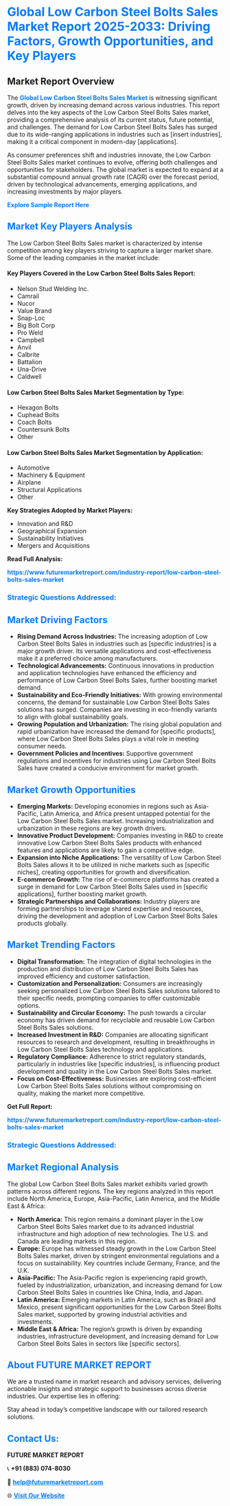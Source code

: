 <h1 style="color: #007BFF;">Global Low Carbon Steel Bolts Sales Market Report 2025-2033: Driving Factors, Growth Opportunities, and Key Players</h1>

<section id="overview">
<h2>Market Report Overview</h2>
<p>The <a href="https://www.futuremarketreport.com/industry-report/low-carbon-steel-bolts-sales-market" style="color: #007BFF; text-decoration: none;"><strong>Global Low Carbon Steel Bolts Sales Market</strong></a> is witnessing significant growth, driven by increasing demand across various industries. This report delves into the key aspects of the Low Carbon Steel Bolts Sales market, providing a comprehensive analysis of its current status, future potential, and challenges. The demand for Low Carbon Steel Bolts Sales has surged due to its wide-ranging applications in industries such as [insert industries], making it a critical component in modern-day [applications].</p>
<p>As consumer preferences shift and industries innovate, the Low Carbon Steel Bolts Sales market continues to evolve, offering both challenges and opportunities for stakeholders. The global market is expected to expand at a substantial compound annual growth rate (CAGR) over the forecast period, driven by technological advancements, emerging applications, and increasing investments by major players.</p>
</section>

<section id="overview">
<p><a href="https://www.futuremarketreport.com/request-sample/reportId=109243" style="color: #007BFF; text-decoration: none;"><strong>Explore Sample Report Here</strong></a></p>
</section>

<section id="key-players">
<h2 style="color: #007BFF;">Market Key Players Analysis</h2>
<p>The Low Carbon Steel Bolts Sales market is characterized by intense competition among key players striving to capture a larger market share. Some of the leading companies in the market include:</p>
<h4>Key Players Covered in the Low Carbon Steel Bolts Sales Report:</h4>
<ul><li>Nelson Stud Welding Inc.</li><li>Camrail</li><li>Nucor</li><li>Value Brand</li><li>Snap-Loc</li><li>Big Bolt Corp</li><li>Pro Weld</li><li>Campbell</li><li>Anvil</li><li>Calbrite</li><li>Battalion</li><li>Una-Drive</li><li>Caldwell</li></ul>
<h4>Low Carbon Steel Bolts Sales Market Segmentation by Type:</h4>
<ul><li>Hexagon Bolts</li><li>Cuphead Bolts</li><li>Coach Bolts</li><li>Countersunk Bolts</li><li>Other</li></ul>

<h4>Low Carbon Steel Bolts Sales Market Segmentation by Application:</h4>
<ul><li>Automotive</li><li>Machinery &amp; Equipment</li><li>Airplane</li><li>Structural Applications</li><li>Other</li></ul>
<p><strong>Key Strategies Adopted by Market Players:</strong></p>
<ul>
<li>Innovation and R&D</li>
<li>Geographical Expansion</li>
<li>Sustainability Initiatives</li>
<li>Mergers and Acquisitions</li>
</ul>
</section>

<section>
<p><strong>Read Full Analysis: </strong></p><a href="https://www.futuremarketreport.com/industry-report/low-carbon-steel-bolts-sales-market" style="color: #007BFF; text-decoration: none;"><strong>https://www.futuremarketreport.com/industry-report/low-carbon-steel-bolts-sales-market</strong></a>
<h3 style="color: #007BFF;">Strategic Questions Addressed:</h3>
</section>

<section id="driving-factors">
<h2 style="color: #007BFF;">Market Driving Factors</h2>
<ul>
<li><strong>Rising Demand Across Industries:</strong> The increasing adoption of Low Carbon Steel Bolts Sales in industries such as [specific industries] is a major growth driver. Its versatile applications and cost-effectiveness make it a preferred choice among manufacturers.</li>
<li><strong>Technological Advancements:</strong> Continuous innovations in production and application technologies have enhanced the efficiency and performance of Low Carbon Steel Bolts Sales, further boosting market demand.</li>
<li><strong>Sustainability and Eco-Friendly Initiatives:</strong> With growing environmental concerns, the demand for sustainable Low Carbon Steel Bolts Sales solutions has surged. Companies are investing in eco-friendly variants to align with global sustainability goals.</li>
<li><strong>Growing Population and Urbanization:</strong> The rising global population and rapid urbanization have increased the demand for [specific products], where Low Carbon Steel Bolts Sales plays a vital role in meeting consumer needs.</li>
<li><strong>Government Policies and Incentives:</strong> Supportive government regulations and incentives for industries using Low Carbon Steel Bolts Sales have created a conducive environment for market growth.</li>
</ul>
</section>

<section id="growth-opportunities">
<h2 style="color: #007BFF;">Market Growth Opportunities</h2>
<ul>
<li><strong>Emerging Markets:</strong> Developing economies in regions such as Asia-Pacific, Latin America, and Africa present untapped potential for the Low Carbon Steel Bolts Sales market. Increasing industrialization and urbanization in these regions are key growth drivers.</li>
<li><strong>Innovative Product Development:</strong> Companies investing in R&D to create innovative Low Carbon Steel Bolts Sales products with enhanced features and applications are likely to gain a competitive edge.</li>
<li><strong>Expansion into Niche Applications:</strong> The versatility of Low Carbon Steel Bolts Sales allows it to be utilized in niche markets such as [specific niches], creating opportunities for growth and diversification.</li>
<li><strong>E-commerce Growth:</strong> The rise of e-commerce platforms has created a surge in demand for Low Carbon Steel Bolts Sales used in [specific applications], further boosting market growth.</li>
<li><strong>Strategic Partnerships and Collaborations:</strong> Industry players are forming partnerships to leverage shared expertise and resources, driving the development and adoption of Low Carbon Steel Bolts Sales products globally.</li>
</ul>
</section>

<section id="trending-factors">
<h2 style="color: #007BFF;">Market Trending Factors</h2>
<ul>
<li><strong>Digital Transformation:</strong> The integration of digital technologies in the production and distribution of Low Carbon Steel Bolts Sales has improved efficiency and customer satisfaction.</li>
<li><strong>Customization and Personalization:</strong> Consumers are increasingly seeking personalized Low Carbon Steel Bolts Sales solutions tailored to their specific needs, prompting companies to offer customizable options.</li>
<li><strong>Sustainability and Circular Economy:</strong> The push towards a circular economy has driven demand for recyclable and reusable Low Carbon Steel Bolts Sales solutions.</li>
<li><strong>Increased Investment in R&D:</strong> Companies are allocating significant resources to research and development, resulting in breakthroughs in Low Carbon Steel Bolts Sales technology and applications.</li>
<li><strong>Regulatory Compliance:</strong> Adherence to strict regulatory standards, particularly in industries like [specific industries], is influencing product development and quality in the Low Carbon Steel Bolts Sales market.</li>
<li><strong>Focus on Cost-Effectiveness:</strong> Businesses are exploring cost-efficient Low Carbon Steel Bolts Sales solutions without compromising on quality, making the market more competitive.</li>
</ul>
</section>

<section>
<p><strong>Get Full Report: </strong></p><a href="https://www.futuremarketreport.com/industry-report/low-carbon-steel-bolts-sales-market" style="color: #007BFF; text-decoration: none;"><strong>https://www.futuremarketreport.com/industry-report/low-carbon-steel-bolts-sales-market</strong></a>
<h3 style="color: #007BFF;">Strategic Questions Addressed:</h3>
</section>


<section id="regional-analysis">
<h2 style="color: #007BFF;">Market Regional Analysis</h2>
<p>The global Low Carbon Steel Bolts Sales market exhibits varied growth patterns across different regions. The key regions analyzed in this report include North America, Europe, Asia-Pacific, Latin America, and the Middle East & Africa:</p>
<ul>
<li><strong>North America:</strong> This region remains a dominant player in the Low Carbon Steel Bolts Sales market due to its advanced industrial infrastructure and high adoption of new technologies. The U.S. and Canada are leading markets in this region.</li>
<li><strong>Europe:</strong> Europe has witnessed steady growth in the Low Carbon Steel Bolts Sales market, driven by stringent environmental regulations and a focus on sustainability. Key countries include Germany, France, and the U.K.</li>
<li><strong>Asia-Pacific:</strong> The Asia-Pacific region is experiencing rapid growth, fueled by industrialization, urbanization, and increasing demand for Low Carbon Steel Bolts Sales in countries like China, India, and Japan.</li>
<li><strong>Latin America:</strong> Emerging markets in Latin America, such as Brazil and Mexico, present significant opportunities for the Low Carbon Steel Bolts Sales market, supported by growing industrial activities and investments.</li>
<li><strong>Middle East & Africa:</strong> The region’s growth is driven by expanding industries, infrastructure development, and increasing demand for Low Carbon Steel Bolts Sales in sectors like [specific sectors].</li>
</ul>
</section>

<footer>
<h2 style="color: #007BFF;">About FUTURE MARKET REPORT</h2>
<p>We are a trusted name in market research and advisory services, delivering actionable insights and strategic support to businesses across diverse industries. Our expertise lies in offering:</p>

<p>Stay ahead in today’s competitive landscape with our tailored research solutions.</p>

<h2 style="color: #007BFF;">Contact Us:</h2>
<p><strong>FUTURE MARKET REPORT</strong></p>
<p>📞 <strong>+91 (883) 074-8030</strong></p>
<p>📧 <strong><a href="mailto:help@futuremarketreport.com" style="color: #007BFF;">help@futuremarketreport.com</a></strong></p>
<p>🌐 <strong><a href="https://www.futuremarketreport.com/" style="color: #007BFF;">Visit Our Website</a></strong></p>
</footer>